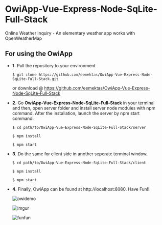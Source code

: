 # OwiApp-Vue-Express-Node-SqLite-Full-Stack
Online Weather Inquiry - An elementary weather app works with OpenWeatherMap


## For using the OwiApp

- **1.** Pull the repository to your environment
 
  `$ git clone https://github.com/eemektas/OwiApp-Vue-Express-Node-SqLite-Full-Stack.git`  
  
   or download @ https://github.com/eemektas/OwiApp-Vue-Express-Node-SqLite-Full-Stack
 
- **2.** Go **OwiApp-Vue-Express-Node-SqLite-Full-Stack** in your terminal and then, open server folder and install server node modules with npm command. After the installation, launch the server by npm start command.
  
  `$ cd path/to/OwiApp-Vue-Express-Node-SqLite-Full-Stack/server`
    
  `$ npm install`
    
  `$ npm start`

- **3.** Do the same for client side in another seperate terminal window.
  
  `$ cd path/to/OwiApp-Vue-Express-Node-SqLite-Full-Stack/client`
    
  `$ npm install`
    
  `$ npm start`
  
- **4.** Finally, OwiApp can be found at http://localhost:8080. Have Fun!!

   ![owidemo](https://imgur.com/ENUuB5m)
   
   ![Imgur](https://i.imgur.com/ENUuB5m.png)

   ![funfun](https://media.giphy.com/media/60rskmX9GAyMwBMHJF/giphy.gif)
